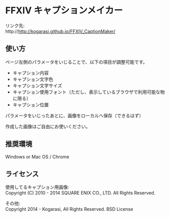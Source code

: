 # FFXIV キャプションメイカー

リンク先:  
http://http://kogarasi.github.io/FFXIV_CaptionMaker/

## 使い方

ページ左側のパラメータをいじることで、以下の項目が調整可能です。

* キャプション内容
* キャプション文字色
* キャプション文字サイズ
* キャプション使用フォント（ただし、表示しているブラウザで利用可能な物に限る）
* キャプション位置

パラメータをいじったあとに、画像をローカルへ保存（できるはず）

作成した画像はご自由にお使いください。

## 推奨環境

Windows or Mac OS / Chrome

## ライセンス

使用してるキャプション用画像:  
Copyright (C) 2010 - 2014 SQUARE ENIX CO., LTD. All Rights Reserved.

その他:  
Copyright 2014 - Kogarasi, All Rights Reserved.
BSD License
